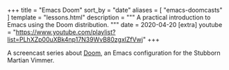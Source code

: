 +++
title = "Emacs Doom"
sort_by = "date"
aliases = [
  "emacs-doomcasts"
]
template = "lessons.html"
description = """
A practical introduction to Emacs using the Doom distribution.
"""
date = 2020-04-20
[extra]
youtube = "https://www.youtube.com/playlist?list=PLhXZp00uXBk4np17N39WvB80zgxlZfVwj"
+++

A screencast series about [Doom](https://github.com/hlissner/doom-emacs), an Emacs configuration for the Stubborn Martian Vimmer.